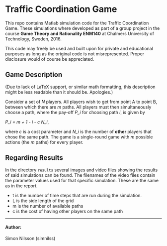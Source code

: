 # Traffic Coordination Game

This repo contains Matlab simulation code for the Traffic Coordination Game. These simulations where developed as part of a group project in the course __Game Theory and Rationality ENM140__ at Chalmers University of Technology, Sweden, 2016.

This code may freely be used and built upon for private and educational purposes as long as the original code is not misrepresented. Proper disclosure would of course be appreciated.

## Game Description

(Due to lack of LaTeX support, or similar math formatting, this description might be less readable than it should be. Apologies.)

Consider a set of *N* players. All players wish to get from point A to point B, between which there are *m* paths. All players must then simultaneously choose a path, where the pay-off *P_i* for choosing path *i*, is given by

*P_i = m + 1 - i - c N_i*,

where *c* is a cost parameter and *N_i* is the number of __other__ players that chose the same path. The game is a single-round game with $m$ possible actions (the *m* paths) for every player.

## Regarding Results

In the directory `results` several images and video files showing the results of said simulations can be found. The filenames of the video files contain the parameter values used for that specific simulation. These are the same as in the report.
	
- t is the number of time steps that are run during the simulation.
- L is the side length of the grid
- m is the number of available paths
- c is the cost of having other players on the same path

-----
#### Author:
Simon Nilsson (simnilss)